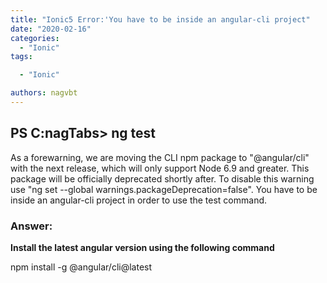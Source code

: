 ```yaml
---
title: "Ionic5 Error:'You have to be inside an angular-cli project"
date: "2020-02-16"
categories: 
  - "Ionic"
tags: 

  - "Ionic"

authors: nagvbt
---
```


## PS C:nagTabs> ng test

As a forewarning, we are moving the CLI npm package to "@angular/cli" with the next release, which will only support Node 6.9 and greater. This package will be officially deprecated shortly after. To disable this warning use "ng set --global warnings.packageDeprecation=false". You have to be inside an angular-cli project in order to use the test command.

### **Answer:**

**Install the latest angular version using the following command**

npm install -g @angular/cli@latest
